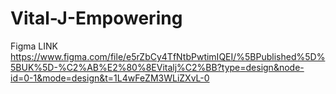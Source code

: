 # Vital-J-Empowering

Figma LINK
https://www.figma.com/file/e5rZbCy4TfNtbPwtimIQEI/%5BPublished%5D%5BUK%5D-%C2%AB%E2%80%8EVitalj%C2%BB?type=design&node-id=0-1&mode=design&t=1L4wFeZM3WLiZXvL-0
